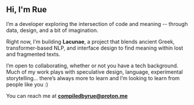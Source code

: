 ## Hi, I'm Rue

I’m a developer exploring the intersection of code and meaning -- through data, design, and a bit of imagination.

Right now, I’m building **Lacunae**, a project that blends ancient Greek, transformer-based NLP, and interface design to find meaning within lost and fragmented texts.

I’m open to collaborating, whether or not you have a tech background. Much of my work plays with speculative design, language, experimental storytelling... there’s always more to learn and I’m looking to learn from people like you :)

You can reach me at **compiledbyrue@proton.me**
